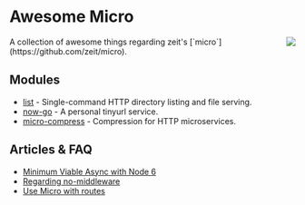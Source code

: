 # Awesome Micro

<img align="right" src="https://camo.githubusercontent.com/67335088cb7b156fb779f6d60635e70780efe714/68747470733a2f2f636c6475702e636f6d2f4a446d6d4858337568462e737667" />
A collection of awesome things regarding zeit's [`micro`](https://github.com/zeit/micro).

## Modules

- [list](https://github.com/zeit/list) - Single-command HTTP directory listing and file serving.
- [now-go](https://github.com/amio/now-go) - A personal tinyurl service.
- [micro-compress](https://github.com/joakimbeng/micro-compress) - Compression for HTTP microservices.

## Articles & FAQ

- [Minimum Viable Async with Node 6](https://gist.github.com/rauchg/8199de60db48026a6670620a1c33b700)
- [Regarding no-middleware](https://github.com/zeit/micro/issues/8)
- [Use Micro with routes](https://github.com/zeit/micro/issues/16#issuecomment-193518395)
